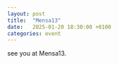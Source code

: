```yaml
---
layout: post
title:  "Mensa13"
date:   2025-01-20 18:30:00 +0100
categories: event
---
```


see you at Mensa13.